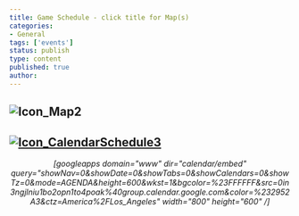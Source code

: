 ```yaml
---
title: Game Schedule - click title for Map(s)
categories:
- General
tags: ['events']
status: publish
type: content
published: true
author: 
---
```

## ![Icon_Map2](http://mvcowboysfootball.files.wordpress.com/1991/08/icon_map2.jpg?w=150)

## [![Icon_CalendarSchedule3](http://mvcowboysfootball.files.wordpress.com/1991/08/icon_calendarschedule31.jpg?w=150)](http://mvcowboysfootball.files.wordpress.com/1991/08/complete13pccschedule.xlsx)
<address style="text-align:center;">[googleapps domain="www" dir="calendar/embed" query="showNav=0&amp;showDate=0&amp;showTabs=0&amp;showCalendars=0&amp;showTz=0&amp;mode=AGENDA&amp;height=600&amp;wkst=1&amp;bgcolor=%23FFFFFF&amp;src=0in3ngjlniu1bo2opn1to4poak%40group.calendar.google.com&amp;color=%232952A3&amp;ctz=America%2FLos_Angeles" width="800" height="600" /]</address>
